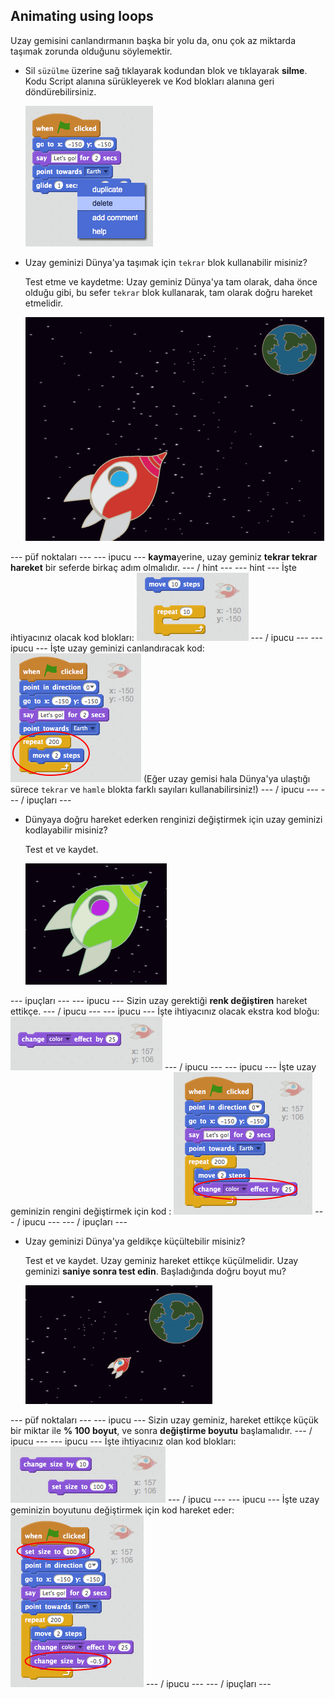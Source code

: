 ## Animating using loops

Uzay gemisini canlandırmanın başka bir yolu da, onu çok az miktarda taşımak zorunda olduğunu söylemektir.

+ Sil `süzülme` üzerine sağ tıklayarak kodundan blok ve tıklayarak **silme**. Kodu Script alanına sürükleyerek ve Kod blokları alanına geri döndürebilirsiniz.
    
    ![Kayma bloğunu silme](images/space-delete-glide.png)

+ Uzay geminizi Dünya'ya taşımak için `tekrar` blok kullanabilir misiniz?
    
    Test etme ve kaydetme: Uzay geminiz Dünya'ya tam olarak, daha önce olduğu gibi, bu sefer `tekrar` blok kullanarak, tam olarak doğru hareket etmelidir.
    
    ![Bir uzay gemisi animasyonunu test etme](images/space-animate-stage.png)

\--- püf noktaları \--- \--- ipucu \--- **kayma**yerine, uzay geminiz **tekrar tekrar** **hareket** bir seferde birkaç adım olmalıdır. \--- / hint \--- \--- hint \--- İşte ihtiyacınız olacak kod blokları: ![Blocks for an animated spaceship](images/space-repeat-blocks.png) \--- / ipucu \--- \--- ipucu \--- İşte uzay geminizi canlandıracak kod: ![Code for an animated spaceship](images/space-repeat-code.png) (Eğer uzay gemisi hala Dünya'ya ulaştığı sürece `tekrar` ve `hamle` blokta farklı sayıları kullanabilirsiniz!) \--- / ipucu \--- \--- / ipuçları \---

+ Dünyaya doğru hareket ederken renginizi değiştirmek için uzay geminizi kodlayabilir misiniz?
    
    Test et ve kaydet.
    
    ![Renk değiştiren bir uzay gemisini test etme](images/space-colour-test.png)

\--- ipuçları \--- \--- ipucu \--- Sizin uzay gerektiği **renk değiştiren** hareket ettikçe. \--- / ipucu \--- \--- ipucu \--- İşte ihtiyacınız olacak ekstra kod bloğu: ![Block for changing colour](images/space-colour-blocks.png) \--- / ipucu \--- \--- ipucu \--- İşte uzay geminizin rengini değiştirmek için kod : ![Code for an animated spaceship](images/space-colour-code.png) \--- / ipucu \--- \--- / ipuçları \---

+ Uzay geminizi Dünya'ya geldikçe küçültebilir misiniz?
    
    Test et ve kaydet. Uzay geminiz hareket ettikçe küçülmelidir. Uzay geminizi **saniye sonra test edin**. Başladığında doğru boyut mu?
    
    ![Büzüşen bir uzay gemisi testi](images/space-size-test.png)

\--- püf noktaları \--- \--- ipucu \--- Sizin uzay geminiz, hareket ettikçe küçük bir miktar ile **% 100 boyut**, ve sonra **değiştirme boyutu** başlamalıdır. \--- / ipucu \--- \--- ipucu \--- İşte ihtiyacınız olan kod blokları: ![Blocks for changing size](images/space-size-blocks.png) \--- / ipucu \--- \--- ipucu \--- İşte uzay geminizin boyutunu değiştirmek için kod hareket eder: ![Code for changing size](images/space-size-code.png) \--- / ipucu \--- \--- / ipuçları \---